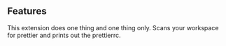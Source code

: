 ## Features

This extension does one thing and one thing only. Scans your workspace for prettier and prints out the prettierrc.
